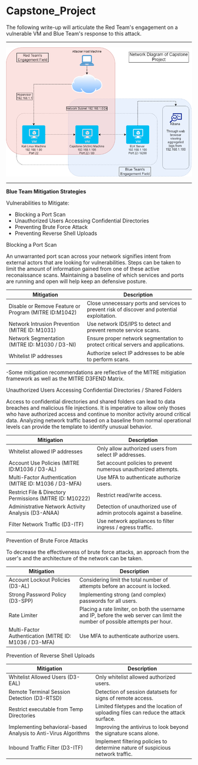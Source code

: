 # Capstone_Project

The following write-up will articulate the Red Team's engagement on a vulnerable VM and Blue Team's response to this attack. 

***

![RedvsBlueDiagram](https://github.com/bonroth512/Capstone_Project/blob/main/Images/Red%20vs%20Blue%20Network%20Diagram.png)

***

**Blue Team Mitigation Strategies**

Vulnerabilities to Mitigate:
- Blocking a Port Scan
- Unauthorized Users Accessing Confidential Directories
- Preventing Brute Force Attack
- Preventing Reverse Shell Uploads
 
Blocking a Port Scan

An unwarranted port scan across your network signifies intent from external actors that are looking for vulnerabilities.  Steps can be taken to limit the amount of information gained from one of these active reconaissance scans.  Maintaining a baseline of which services and ports are running and open will help keep an defensive posture.

| Mitigation | Description |
|------------|-------------|
| Disable or Remove Feature or Program (MITRE ID:M1042) | Close unnecessary ports and services to prevent risk of discover and potential exploitation.|
| Network Intrusion Prevention (MITRE ID: M1031) | Use network IDS/IPS to detect and prevent remote service scans. |
| Network Segmentation (MITRE ID: M1030 / D3-NI) | Ensure proper network segmentation to protect critical servers and applications. |
| Whitelist IP addresses | Authorize select IP addresses to be able to perform scans. |
-Some mitigation recommendations are reflective of the MITRE mitigiation framework as well as the MITRE D3FEND Matrix.  

Unauthorized Users Accessing Confidential Directories / Shared Folders

Access to confidential directories and shared folders can lead to data breaches and malicious file injections.  It is imperative to allow only thoses who have authorized access and continue to monitor activity around critical data.  Analyzing network traffic based on a baseline from normal operational levels can provide the template to identify unusual behavior.  

| Mitigation | Description |
|------------|-------------|
| Whitelist allowed IP addresses | Only allow authorized users from select IP addresses. | 
| Account Use Policies (MITRE ID:M1036 / D3-AL) | Set account policies to prevent numerous unauthorized attempts. |
| Multi-Factor Authentication (MITRE ID: M1036 / D3-MFA) | Use MFA to authenticate authorize users. |
| Restrict File & Directory Permissions (MITRE ID: M10222) | Restrict read/write access. |
| Administrative Network Activity Analysis (D3-ANAA) | Detection of unauthorized use of admin protocols against a baseline. |
| Filter Network Traffic (D3-ITF) | Use network appliances to filter ingress / egress traffic. |

Prevention of Brute Force Attacks

To decrease the effectiveness of brute force attacks, an approach from the user's and the architecture of the network can be taken.

| Mitigation | Description |
|------------|-------------|
| Account Lockout Policies (D3-AL) | Considering limit the total number of attempts before an account is locked. |
| Strong Password Policy (D3-SPP) | Implementing strong (and complex) passwords for all users. |
| Rate Limiter | Placing a rate limiter, on both the username and IP, before the web server can limit the number of possible attempts per hour. | 
| Multi-Factor Authentication (MITRE ID: M1036 / D3-MFA) | Use MFA to authenticate authorize users. |

Prevention of Reverse Shell Uploads

| Mitigation | Description |
|------------|-------------|
| Whitelist Allowed Users (D3-EAL) | Only whitelist allowed authorized users. |
| Remote Terminal Session Detection (D3-RTSD) | Detection of session datatsets for signs of remote access. |
| Restrict executable from Temp Directories | Limited filetypes and the location of uploading files can reduce the attack surface. |
| Implementing behavioral-based Analysis to Anti-Virus Algorithms | Improving the antivirus to look beyond the signature scans alone. |
| Inbound Traffic Filter (D3-ITF) | Implement filtering policies to determine nature of suspicious network traffic. |







